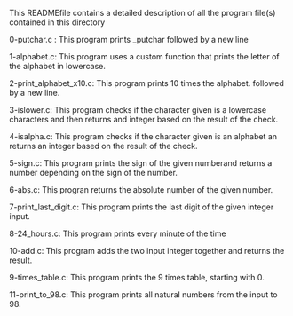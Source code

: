 This READMEfile contains a detailed description of all the program file(s) contained in this directory

  0-putchar.c : This program prints _putchar followed by a new line

  1-alphabet.c: This program uses a custom function that prints the letter of the alphabet in lowercase.

  2-print_alphabet_x10.c: This program  prints 10 times the alphabet. followed by a new line.

  3-islower.c: This program checks if the character given is a lowercase characters and then returns and integer based on the result of the check.

  4-isalpha.c: This program checks if the character given is an alphabet an returns an integer based on the result of the check. 

  5-sign.c: This program prints the sign of the given numberand returns a number depending on the sign of the number.

  6-abs.c: This progran returns the absolute number of the given number.

  7-print_last_digit.c: This program prints the last digit of the given integer input.

  8-24_hours.c: This program prints every minute of the time

  10-add.c: This program adds the two input integer together and returns the result.

  9-times_table.c: This program prints the 9 times table, starting with 0.

  11-print_to_98.c: This program prints all natural numbers from the input to 98.

